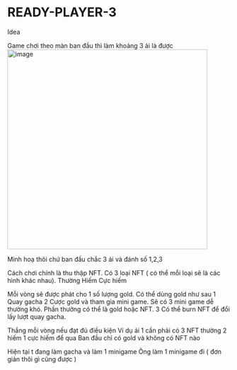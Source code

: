 # READY-PLAYER-3
Idea

Game chơi theo màn ban đầu thì làm khoảng 3 ải là được
<img width="452" alt="image" src="https://user-images.githubusercontent.com/96562911/215487243-fa7be56f-298a-48b9-99bb-eac400f44b19.png">

Minh hoạ thôi chứ ban đầu chắc 3 ải và đánh số 1,2,3

Cách chơi chính là thu thập NFT.
Có 3 loại NFT ( có thể mỗi loại sẽ là các hình khác nhau).
Thường
Hiếm
Cực hiếm 

Mỗi vòng sẽ được phát cho 1 số lượng gold.
Có thể dùng gold như sau
1 Quay gacha
2 Cược gold và tham gia mini game. 
Sẽ có 3 mini game dễ thường khó. Phần thưởng có thể là gold hoặc NFT.
3 Có thể burn NFT để đổi lấy lượt quay gacha.

Thắng mỗi vòng nếu đạt đủ điều kiện
Ví dụ ải 1 cần phải có 3 NFT thường 2 hiếm 1 cực hiếm để qua
Ban đầu chỉ có gold và không có NFT nào

Hiện tại t đang làm gacha và làm 1 minigame
Ông làm 1 minigame đi ( đơn giản thôi gì cũng được )

